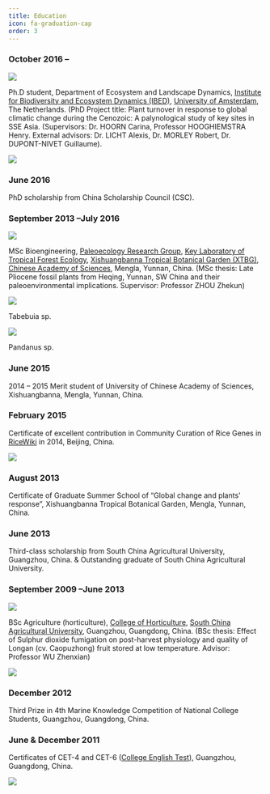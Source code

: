 ```yaml
---
title: Education
icon: fa-graduation-cap
order: 3
---
```


### October 2016 – 

<img src="assets/images/UVA.jpg">

Ph.D student, Department of Ecosystem and Landscape Dynamics, <a href="http://ibed.uva.nl" target="_blank">Institute for Biodiversity and Ecosystem Dynamics (IBED)</a>, <a href="http://www.uva.nl/en/home" target="_blank">University of Amsterdam</a>, The Netherlands. (PhD Project title: Plant turnover 
in response to global climatic change during the Cenozoic: A palynological study of key sites in SSE Asia. 
(Supervisors: Dr. HOORN Carina, Professor HOOGHIEMSTRA Henry. External advisors: Dr. LICHT Alexis, Dr. MORLEY Robert, Dr. DUPONT-NIVET Guillaume).

<img src="assets/images/uva_logoA.jpg">


### June 2016

PhD scholarship from China Scholarship Council (CSC).


### September 2013 –July 2016

<img src="assets/images/xtbg_small.jpg">

MSc Bioengineering, <a href="http://prg-en.groups.xtbg.ac.cn" target="_blank">Paleoecology Research Group</a>, <a href="http://210.72.95.133" target="_blank">Key Laboratory of Tropical Forest Ecology</a>, 
<a href="http://english.xtbg.cas.cn">Xishuangbanna Tropical Botanical Garden (XTBG)</a>, <a href="http://english.cas.cn" target="_blank">Chinese Academy of Sciences</a>, Mengla, Yunnan, China. (MSc thesis: Late Pliocene fossil plants from Heqing, Yunnan, SW China and their paleoenvironmental implications. Supervisor: Professor ZHOU Zhekun)

<img src="assets/images/xtbg.jpg">

Tabebuia sp.

<img src="assets/images/11.jpg">

Pandanus sp.


### June 2015

2014 – 2015 Merit student of University of Chinese Academy of Sciences, Xishuangbanna, Mengla, Yunnan, China.


### February 2015

Certificate of excellent contribution in Community Curation of Rice Genes in <a href="http://wiki.ic4r.org/index.php/Main_Page" target="_blank">RiceWiki</a> in 2014, Beijing, China.

<img src="assets/images/rice.jpg">


### August 2013

Certificate of Graduate Summer School of “Global change and plants’ response”, Xishuangbanna Tropical Botanical Garden, Mengla, Yunnan, China.


### June 2013

Third-class scholarship from South China Agricultural University, Guangzhou, China. 
& Outstanding graduate of South China Agricultural University.


### September 2009 –June 2013

<img src="assets/images/scaulogo.jpg">

BSc Agriculture (horticulture), <a href="http://yy.scau.edu.cn" target="_blank">College of Horticulture</a>, <a href="http://english.scau.edu.cn" target="_blank">South China Agricultural University</a>, Guangzhou, 
Guangdong, China. (BSc thesis: Effect of Sulphur dioxide fumigation on post-harvest physiology and quality of Longan (cv. Caopuzhong) fruit stored at low temperature. Advisor: Professor WU Zhenxian)

<img src="assets/images/scau flowers.jpg">


### December 2012

Third Prize in 4th Marine Knowledge Competition of National College Students, Guangzhou, Guangdong, China.


### June & December 2011

Certificates of CET-4 and CET-6 (<a href="http://www.en.cet.edu.cn" target="_blank">College English Test</a>), Guangzhou, Guangdong, China.

<img src="assets/images/cetlogo.png">
